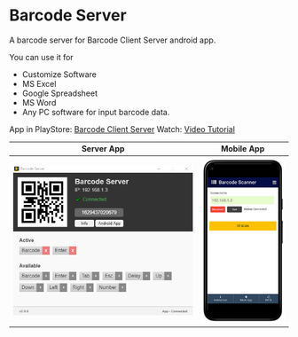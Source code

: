 # Barcode Server
A barcode server for Barcode Client Server android app.

You can use it for
- Customize Software
- MS Excel
- Google Spreadsheet
- MS Word
- Any PC software for input barcode data.

App in PlayStore: [Barcode Client Server](https://play.google.com/store/apps/details?id=com.learn24bd.barcode)
Watch: [Video Tutorial](https://www.youtube.com/watch?v=0b8YFzFiS28)


Server App             |  Mobile App
:-------------------------:|:-------------------------:
![](barcode-server.png) |  ![](app-preview.png)

